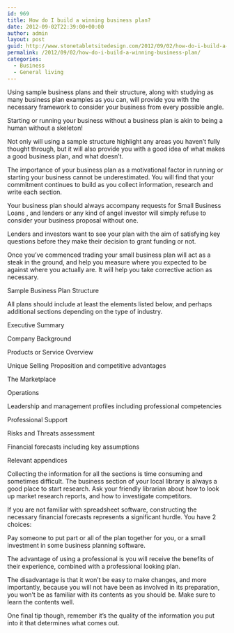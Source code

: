 ```yaml
---
id: 969
title: How do I build a winning business plan?
date: 2012-09-02T22:39:00+00:00
author: admin
layout: post
guid: http://www.stonetabletsitedesign.com/2012/09/02/how-do-i-build-a-winning-business-plan/
permalink: /2012/09/02/how-do-i-build-a-winning-business-plan/
categories:
  - Business
  - General living
---
```

Using sample business plans and their structure, along with studying as many business plan examples as you can, will provide you with the necessary framework to consider your business from every possible angle.

Starting or running your business without a business plan is akin to being a human without a skeleton!

Not only will using a sample structure highlight any areas you haven&#8217;t fully thought through, but it will also provide you with a good idea of what makes a good business plan, and what doesn&#8217;t.

The importance of your business plan as a motivational factor in running or starting your business cannot be underestimated. You will find that your commitment continues to build as you collect information, research and write each section.

Your business plan should always accompany requests for Small Business Loans , and lenders or any kind of angel investor will simply refuse to consider your business proposal without one.

Lenders and investors want to see your plan with the aim of satisfying key questions before they make their decision to grant funding or not.

Once you’ve commenced trading your small business plan will act as a steak in the ground, and help you measure where you expected to be against where you actually are. It will help you take corrective action as necessary.
  
Sample Business Plan Structure

All plans should include at least the elements listed below, and perhaps additional sections depending on the type of industry.

Executive Summary

Company Background

Products or Service Overview

Unique Selling Proposition and competitive advantages

The Marketplace

Operations

Leadership and management profiles including professional competencies

Professional Support

Risks and Threats assessment

Financial forecasts including key assumptions

Relevant appendices

Collecting the information for all the sections is time consuming and sometimes difficult. The business section of your local library is always a good place to start research. Ask your friendly librarian about how to look up market research reports, and how to investigate competitors.

If you are not familiar with spreadsheet software, constructing the necessary financial forecasts represents a significant hurdle. You have 2 choices:

Pay someone to put part or all of the plan together for you, or a small investment in some business planning software.

The advantage of using a professional is you will receive the benefits of their experience, combined with a professional looking plan.

The disadvantage is that it won’t be easy to make changes, and more importantly, because you will not have been as involved in its preparation, you won’t be as familiar with its contents as you should be. Make sure to learn the contents well.

One final tip though, remember it’s the quality of the information you put into it that determines what comes out.